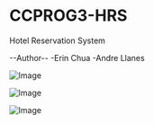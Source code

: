 # CCPROG3-HRS
Hotel Reservation System

--Author--
-Erin Chua
-Andre Llanes

![Image](https://github.com/user-attachments/assets/f613fe12-7a33-4490-9eac-120946ef5a8b)

![Image](https://github.com/user-attachments/assets/002eb4d7-f3c2-4023-9572-02aa29feddf5)

![Image](https://github.com/user-attachments/assets/4c2d2523-5ab2-41a3-accb-d6ad1ed57d50)
